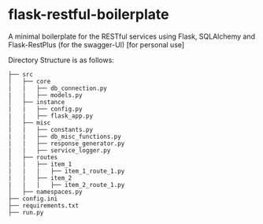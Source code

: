 # flask-restful-boilerplate
A minimal boilerplate for the RESTful services using Flask, SQLAlchemy and Flask-RestPlus (for the swagger-UI) [for personal use]

Directory Structure is as follows:
```tree
├── src
│   ├── core
|   |   ├── db_connection.py
|   |   ├── models.py
│   ├── instance
|   |   ├── config.py
|   |   ├── flask_app.py
│   ├── misc
|   |   ├── constants.py
|   |   ├── db_misc_functions.py
|   |   ├── response_generator.py
|   |   ├── service_logger.py
│   ├── routes
|   |   ├── item_1
|   |   |   ├── item_1_route_1.py
|   |   ├── item_2
|   |   |   ├── item_2_route_1.py
│   ├── namespaces.py
├── config.ini
├── requirements.txt
├── run.py
```
